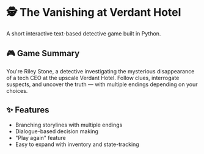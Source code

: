 # 🕵️ The Vanishing at Verdant Hotel

A short interactive text-based detective game built in Python.

## 🎮 Game Summary

You're Riley Stone, a detective investigating the mysterious disappearance of a tech CEO at the upscale Verdant Hotel. Follow clues, interrogate suspects, and uncover the truth — with multiple endings depending on your choices.

## ✨ Features

- Branching storylines with multiple endings
- Dialogue-based decision making
- "Play again" feature
- Easy to expand with inventory and state-tracking